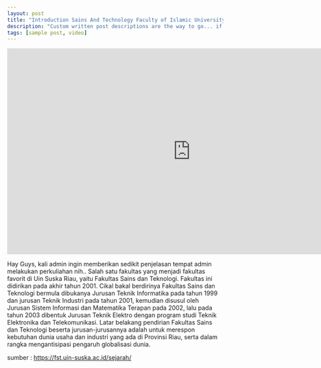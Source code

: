 ```yaml
---
layout: post
title: "Introduction Sains And Technology Faculty of Islamic University Suska Riau"
description: "Custom written post descriptions are the way to go... if you're not lazy."
tags: [sample post, video]
---
```


<iframe width="853" height="480" src="https://www.youtube.com/embed/7ihXETYnlYA" frameborder="0" allow="accelerometer; autoplay; encrypted-media; gyroscope; picture-in-picture" allowfullscreen></iframe>

Hay Guys, kali admin ingin memberikan sedikit penjelasan tempat admin melakukan perkuliahan nih.. Salah satu fakultas yang menjadi fakultas favorit di Uin Suska Riau, yaitu Fakultas Sains dan Teknologi. Fakultas ini didirikan pada akhir tahun 2001. Cikal bakal berdirinya Fakultas Sains dan Teknologi bermula dibukanya Jurusan Teknik Informatika pada tahun 1999 dan jurusan Teknik Industri pada tahun 2001, kemudian disusul oleh Jurusan Sistem Informasi dan Matematika Terapan pada 2002, lalu pada tahun 2003 dibentuk Jurusan Teknik Elektro dengan program studi Teknik Elektronika dan Telekomunikasi. Latar belakang pendirian Fakultas Sains dan Teknologi beserta jurusan-jurusannya adalah untuk merespon kebutuhan dunia usaha dan industri yang ada di Provinsi Riau, serta dalam rangka mengantisipasi pengaruh globalisasi dunia.


sumber : https://fst.uin-suska.ac.id/sejarah/
